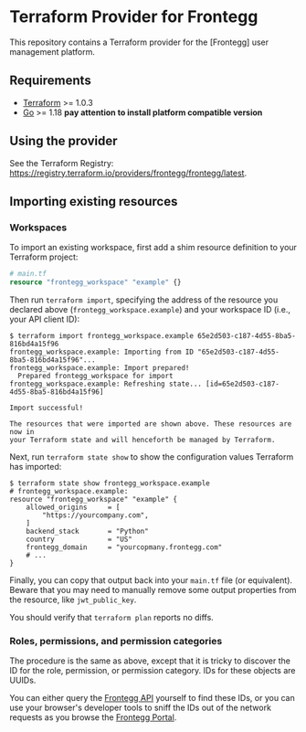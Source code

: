 # Terraform Provider for Frontegg

This repository contains a Terraform provider for the [Frontegg] user management
platform.

## Requirements

- [Terraform](https://www.terraform.io/downloads.html) >= 1.0.3
- [Go](https://golang.org/doc/install) >= 1.18
  **pay attention to install platform compatible version**

## Using the provider

See the Terraform Registry: <https://registry.terraform.io/providers/frontegg/frontegg/latest>.

## Importing existing resources

### Workspaces

To import an existing workspace, first add a shim resource definition to your
Terraform project:

```tf
# main.tf
resource "frontegg_workspace" "example" {}
```

Then run `terraform import`, specifying the address of the resource you declared
above (`frontegg_workspace.example`) and your workspace ID (i.e., your API
client ID):

```shell
$ terraform import frontegg_workspace.example 65e2d503-c187-4d55-8ba5-816bd4a15f96
frontegg_workspace.example: Importing from ID "65e2d503-c187-4d55-8ba5-816bd4a15f96"...
frontegg_workspace.example: Import prepared!
  Prepared frontegg_workspace for import
frontegg_workspace.example: Refreshing state... [id=65e2d503-c187-4d55-8ba5-816bd4a15f96]

Import successful!

The resources that were imported are shown above. These resources are now in
your Terraform state and will henceforth be managed by Terraform.
```

Next, run `terraform state show` to show the configuration values Terraform has
imported:

```shell
$ terraform state show frontegg_workspace.example
# frontegg_workspace.example:
resource "frontegg_workspace" "example" {
    allowed_origins     = [
        "https://yourcompany.com",
    ]
    backend_stack       = "Python"
    country             = "US"
    frontegg_domain     = "yourcopmany.frontegg.com"
    # ...
}
```

Finally, you can copy that output back into your `main.tf` file (or equivalent).
Beware that you may need to manually remove some output properties from the
resource, like `jwt_public_key`.

You should verify that `terraform plan` reports no diffs.

### Roles, permissions, and permission categories

The procedure is the same as above, except that it is tricky to discover the ID
for the role, permission, or permission category. IDs for these objects are
UUIDs.

You can either query the [Frontegg API](https://docs.frontegg.com/reference)
yourself to find these IDs, or you can use your browser's developer tools to
sniff the IDs out of the network requests as you browse the [Frontegg
Portal](https://portal.frontegg.com).
